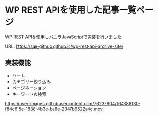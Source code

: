 # WP REST APIを使用した記事一覧ページ
WP REST APIを使用しバニラJavaScriptで実装を行いました

URL: https://sae-github.github.io/wp-rest-api-archive-site/
## 実装機能
- ソート
- カテゴリー絞り込み
- ページネーション
- キーワードの検索

https://user-images.githubusercontent.com/76232904/164388130-f84c615e-1838-4b3e-ba8e-2347b9522a4c.mov

